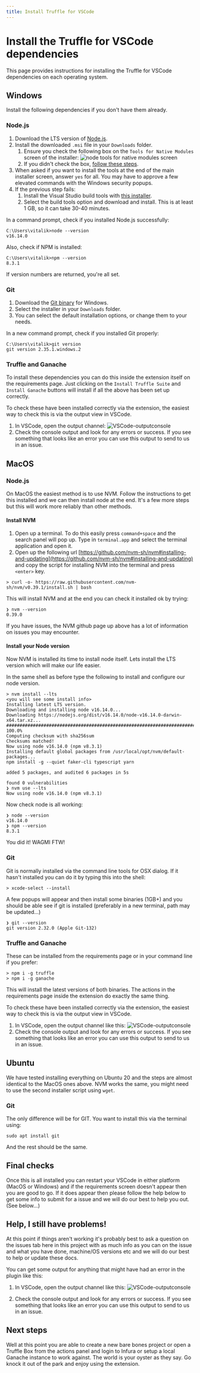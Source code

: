 ```yaml
---
title: Install Truffle for VSCode
---
```


# Install the Truffle for VSCode dependencies

This page provides instructions for installing the Truffle for VSCode dependencies on each
operating system.

## Windows

Install the following dependencies if you don't have them already.

### Node.js

1. Download the LTS version of [Node.js](https://nodejs.org/en/).
1. Install the downloaded `.msi` file in your `Downloads` folder.
    1. Ensure you check the following box on the `Tools for Native Modules` screen of the installer:
       ![node tools for native modules screen](https://user-images.githubusercontent.com/951378/157370051-3c7a5fd3-72bd-4896-acef-a723bd20d19a.png)
    1. If you didn't check the box, [follow these steps](https://github.com/nodejs/node-gyp#on-windows).
1. When asked if you want to install the tools at the end of the main installer screen, answer `yes`
   for all.
   You may have to approve a few elevated commands with the Windows security popups.
1. If the previous step fails:
    1. Install the Visual Studio build tools with [this installer](https://visualstudio.microsoft.com/thank-you-downloading-visual-studio/?sku=BuildTools).
    1. Select the build tools option and download and install.
       This is at least 1 GB, so it can take 30-40 minutes.

In a command prompt, check if you installed Node.js successfully:

```shell
C:\Users\vitalik>node --version
v16.14.0
```

Also, check if NPM is installed:

```shell
C:\Users\vitalik>npm --version
8.3.1
```

If version numbers are returned, you're all set.

### Git

1. Download the [Git binary](https://git-scm.com/downloads) for Windows.
1. Select the installer in your `Downloads` folder.
1. You can select the default installation options, or change them to your needs.

In a new command prompt, check if you installed Git properly:

```shell
C:\Users\vitalik>git version
git version 2.35.1.windows.2
```

### Truffle and Ganache

To install these dependencies you can do this inside the extension itself on the requirements page.
Just clicking on the `Install Truffle Suite` and `Install Ganache` buttons will install if all the
above has been set up correctly.

To check these have been installed correctly via the extension, the easiest way to check this is via
the output view in VSCode.

1. In VSCode, open the output channel:
   ![VSCode-outputconsole](https://user-images.githubusercontent.com/951378/157374538-8a329eb4-de10-4445-b93d-f7059d43857a.gif)
1. Check the console output and look for any errors or success.
   If you see something that looks like an error you can use this output to send to us in an issue.

## MacOS

### Node.js

On MacOS the easiest method is to use NVM.
Follow the instructions to get this installed and we can then install node at the end. It's a few more steps but this will work more reliably than other methods.

#### Install NVM

1. Open up a terminal. To do this easily press `command+space` and the search panel will pop up. Type in `terminal.app` and select the terminal application and open it.
1. Open up the following url [https://github.com/nvm-sh/nvm#installing-and-updating](https://github.com/nvm-sh/nvm#installing-and-updating) and copy the script for installing NVM into the terminal and press `<enter>` key.

```shell
> curl -o- https://raw.githubusercontent.com/nvm-sh/nvm/v0.39.1/install.sh | bash
```

This will install NVM and at the end you can check it installed ok by trying:

```shell
❯ nvm --version
0.39.0
```

If you have issues, the NVM github page up above has a lot of information on issues you may encounter.

#### Install your Node version

Now NVM is installed its time to install node itself. Lets install the LTS version which will make our life easier.

In the same shell as before type the following to install and configure our node version.

```shell
> nvm install --lts
<you will see some install info>
Installing latest LTS version.
Downloading and installing node v16.14.0...
Downloading https://nodejs.org/dist/v16.14.0/node-v16.14.0-darwin-x64.tar.xz...
################################################################################################################################### 100.0%
Computing checksum with sha256sum
Checksums matched!
Now using node v16.14.0 (npm v8.3.1)
Installing default global packages from /usr/local/opt/nvm/default-packages...
npm install -g --quiet faker-cli typescript yarn

added 5 packages, and audited 6 packages in 5s

found 0 vulnerabilities
❯ nvm use --lts
Now using node v16.14.0 (npm v8.3.1)
```

Now check node is all working:

```shell
❯ node --version
v16.14.0
❯ npm --version
8.3.1
```

You did it! WAGMI FTW!

### Git

Git is normally installed via the command line tools for OSX dialog.
If it hasn't installed you can do it by typing this into the shell:

```shell
> xcode-select --install
```

A few popups will appear and then install some binaries (1GB+) and you should be able see if git is installed (preferably in a new terminal, path may be updated...)

```shell
❯ git --version
git version 2.32.0 (Apple Git-132)
```

### Truffle and Ganache

These can be installed from the requirements page or in your command line if you prefer:

```shell
> npm i -g truffle
> npm i -g ganache
```

This will install the latest versions of both binaries. The actions in the requirements page inside the extension do exactly the same thing.

To check these have been installed correctly via the extension, the easiest way to check this is via the output view in VSCode.

1. In VSCode, open the output channel like this: ![VSCode-outputconsole](https://user-images.githubusercontent.com/951378/157374538-8a329eb4-de10-4445-b93d-f7059d43857a.gif)
1. Check the console output and look for any errors or success. If you see something that looks like an error you can use this output to send to us in an issue.

## Ubuntu

We have tested installing everything on Ubuntu 20 and the steps are almost identical to the MacOS ones above. NVM works the same, you might need to use the second installer script using `wget`.

### Git

The only difference will be for GIT. You want to install this via the terminal using:

```shell
sudo apt install git
```

And the rest should be the same.

## Final checks

Once this is all installed you can restart your VSCode in either platform (MacOS or Windows) and if the requirements screen doesn't appear then you are good to go. If it does appear then please follow the help below to get some info to submit for a issue and we will do our best to help you out. (See below...)

## Help, I still have problems!

At this point if things aren't working it's probably best to ask a question on the issues tab here in this project with as much info as you can on the issue and what you have done, machine/OS versions etc and we will do our best to help or update these docs.

You can get some output for anything that might have had an error in the plugin like this: 

1. In VSCode, open the output channel like this: ![VSCode-outputconsole](https://user-images.githubusercontent.com/951378/157374538-8a329eb4-de10-4445-b93d-f7059d43857a.gif)

1. Check the console output and look for any errors or success. If you see something that looks like an error you can use this output to send to us in an issue.

## Next steps

Well at this point you are able to create a new bare bones project or open a Truffle Box from the actions panel and login to Infura or setup a local Ganache instance to work against. The world is your oyster as they say. Go knock it out of the park and enjoy using the extension.